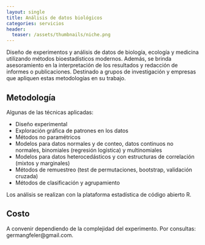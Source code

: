 ```yaml
---
layout: single
title: Análisis de datos biológicos
categories: servicios
header:
  teaser: /assets/thumbnails/niche.png
---
```


Diseño de experimentos y análisis de datos de biología, ecología y medicina utilizando métodos bioestadísticos modernos. Además, se brinda asesoramiento en la interpretación de los resultados y redacción de informes o publicaciones. Destinado a grupos de investigación y empresas que apliquen estas metodologías en su trabajo.

<h2>Metodología</h2>
Algunas de las técnicas aplicadas:

* Diseño experimental
* Exploración gráfica de patrones en los datos
* Métodos no paramétricos
* Modelos para datos normales y de conteo, datos continuos no normales, binomiales (regresión logística) y multinomiales 
* Modelos para datos heterocedásticos y con estructuras de correlación (mixtos y marginales)
* Métodos de remuestreo (test de permutaciones, bootstrap, validación cruzada)
* Métodos de clasificación y agrupamiento

Los análisis se realizan con la plataforma estadística de código abierto R.

<h2>Costo</h2>
A convenir dependiendo de la complejidad del experimento. Por consultas: germangfeler@gmail.com.

